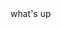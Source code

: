

<html>
  <title><h1>web page</h1></title>


  <title><h2>first time</h2></title>
  <body>what's up</body>
  <style>background-color:black;
  color:#fff;
  text-align:center;</style>
</html>
